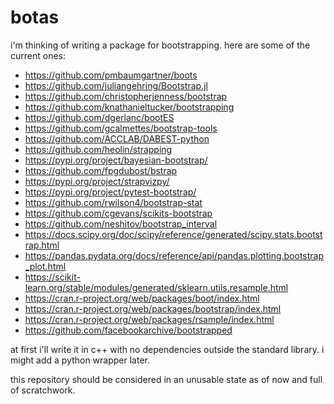 # botas

i'm thinking of writing a package for bootstrapping. here are some of the current ones:

* https://github.com/pmbaumgartner/boots
* https://github.com/juliangehring/Bootstrap.jl
* https://github.com/christopherjenness/bootstrap
* https://github.com/knathanieltucker/bootstrapping
* https://github.com/dgerlanc/bootES
* https://github.com/gcalmettes/bootstrap-tools
* https://github.com/ACCLAB/DABEST-python
* https://github.com/heolin/strapping
* https://pypi.org/project/bayesian-bootstrap/
* https://github.com/fpgdubost/bstrap
* https://pypi.org/project/strapvizpy/
* https://pypi.org/project/pytest-bootstrap/
* https://github.com/rwilson4/bootstrap-stat
* https://github.com/cgevans/scikits-bootstrap
* https://github.com/neshitov/bootstrap_interval
* https://docs.scipy.org/doc/scipy/reference/generated/scipy.stats.bootstrap.html
* https://pandas.pydata.org/docs/reference/api/pandas.plotting.bootstrap_plot.html
* https://scikit-learn.org/stable/modules/generated/sklearn.utils.resample.html
* https://cran.r-project.org/web/packages/boot/index.html
* https://cran.r-project.org/web/packages/bootstrap/index.html
* https://cran.r-project.org/web/packages/rsample/index.html
* https://github.com/facebookarchive/bootstrapped

at first i'll write it in c++ with no dependencies outside the standard library. i might add a python wrapper later.

this repository should be considered in an unusable state as of now and full of scratchwork.
